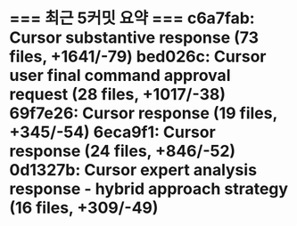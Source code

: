 === 최근 5커밋 요약 ===
c6a7fab: Cursor substantive response (73 files, +1641/-79)
bed026c: Cursor user final command approval request (28 files, +1017/-38)
69f7e26: Cursor response (19 files, +345/-54)
6eca9f1: Cursor response (24 files, +846/-52)
0d1327b: Cursor expert analysis response - hybrid approach strategy (16 files, +309/-49)
=======================
